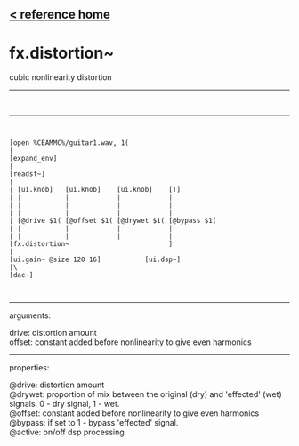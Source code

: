 [< reference home](ceammc_lib.html)
---

# fx.distortion~


cubic nonlinearity distortion

---

<br>


---


```


[open %CEAMMC%/guitar1.wav, 1(
|
[expand_env]
|
[readsf~]
|
| [ui.knob]   [ui.knob]    [ui.knob]    [T]
| |           |            |            |
| |           |            |            |
| |           |            |            |
| [@drive $1( [@offset $1( [@drywet $1( [@bypass $1(
| |           |            |            |
| |           |            |            |
[fx.distortion~                         ]
|
[ui.gain~ @size 120 16]           [ui.dsp~]
|\
[dac~]

            
```

---
arguments:

drive: distortion
            amount<br>
offset: constant added before
            nonlinearity to give even harmonics<br>

---
properties:

@drive: distortion
            amount<br>
@drywet: proportion
            of mix between the original (dry) and &#39;effected&#39; (wet) signals. 0 - dry signal, 1 -
            wet.<br>
@offset: constant
            added before nonlinearity to give even harmonics<br>
@bypass: if set to 1 - bypass
            &#39;effected&#39; signal.<br>
@active: on/off dsp
            processing<br>

